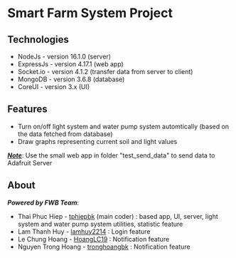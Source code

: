 # Smart Farm System Project

## Technologies
* NodeJs - version 16.1.0  (server)
* ExpressJs - version 4.17.1 (web app)
* Socket.io - version 4.1.2 (transfer data from server to client)
* MongoDB - version 3.6.8 (database)
* CoreUI - version 3.x (UI)

## Features
* Turn on/off light system and water pump system automtically (based on the data fetched from database)
* Draw graphs representing current soil and light values

<ins>***Note***</ins>: Use the small web app in folder "test_send_data" to send data to Adafruit Server

## About

***Powered by FWB Team***:
* Thai Phuc Hiep - [tphiepbk](https://github.com/tphiepbk) (main coder) : based app, UI, server, light system and water pump system utilities, statistic feature
* Lam Thanh Huy - [lamhuy2214](https://github.com/lamhuy2214) : Login feature
* Le Chung Hoang - [HoangLC19](https://github.com/HoangLC19) : Notification feature
* Nguyen Trong Hoang - [tronghoangbk](https://github.com/tronghoangbk) : Notification feature